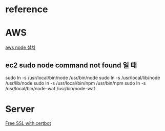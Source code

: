 # reference
# AWS
[aws node 설치](http://behonestar.tistory.com/39)
## ec2 sudo node command not found 일 때
sudo ln -s /usr/local/bin/node /usr/bin/node
sudo ln -s /usr/local/lib/node /usr/lib/node
sudo ln -s /usr/local/bin/npm /usr/bin/npm
sudo ln -s /usr/local/bin/node-waf /usr/bin/node-waf
# Server
[Free SSL with certbot](https://certbot.eff.org/lets-encrypt/osx-other)
